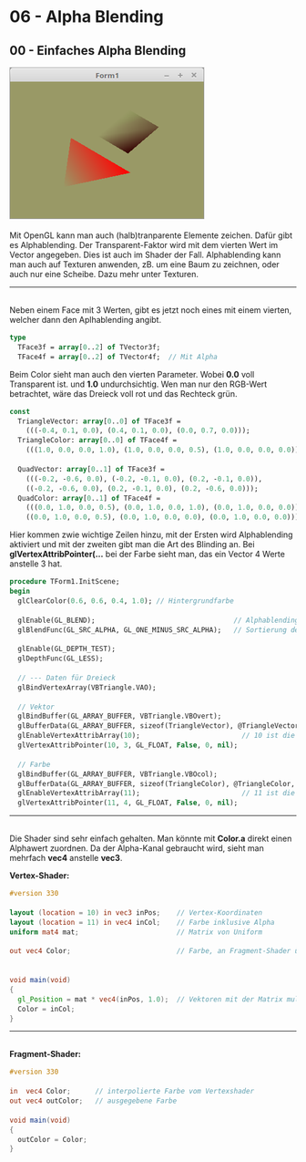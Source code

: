 # 06 - Alpha Blending
## 00 - Einfaches Alpha Blending

<img src="image.png" alt="Selfhtml"><br><br>
Mit OpenGL kann man auch (halb)tranparente Elemente zeichen.
Dafür gibt es Alphablending. Der Transparent-Faktor wird mit dem vierten Wert im Vector angegeben. Dies ist auch im Shader der Fall.
Alphablending kann man auch auf Texturen anwenden, zB. um eine Baum zu zeichnen, oder auch nur eine Scheibe. Dazu mehr unter Texturen.
<hr><br>
Neben einem Face mit 3 Werten, gibt es jetzt noch eines mit einem vierten, welcher dann den Aplhablending angibt.

```pascal
type
  TFace3f = array[0..2] of TVector3f;
  TFace4f = array[0..2] of TVector4f;  // Mit Alpha
```

Beim Color sieht man auch den vierten Parameter. Wobei <b>0.0</b> voll Transparent ist. und <b>1.0</b> undurchsichtig.
Wen man nur den RGB-Wert betrachtet, wäre das Dreieck voll rot und das Rechteck grün.

```pascal
const
  TriangleVector: array[0..0] of TFace3f =
    (((-0.4, 0.1, 0.0), (0.4, 0.1, 0.0), (0.0, 0.7, 0.0)));
  TriangleColor: array[0..0] of TFace4f =
    (((1.0, 0.0, 0.0, 1.0), (1.0, 0.0, 0.0, 0.5), (1.0, 0.0, 0.0, 0.0)));

  QuadVector: array[0..1] of TFace3f =
    (((-0.2, -0.6, 0.0), (-0.2, -0.1, 0.0), (0.2, -0.1, 0.0)),
    ((-0.2, -0.6, 0.0), (0.2, -0.1, 0.0), (0.2, -0.6, 0.0)));
  QuadColor: array[0..1] of TFace4f =
    (((0.0, 1.0, 0.0, 0.5), (0.0, 1.0, 0.0, 1.0), (0.0, 1.0, 0.0, 0.0)),
    ((0.0, 1.0, 0.0, 0.5), (0.0, 1.0, 0.0, 0.0), (0.0, 1.0, 0.0, 0.0)));
```

Hier kommen zwie wichtige Zeilen hinzu, mit der Ersten wird Alphablending aktiviert und mit der zweiten gibt man die Art des Blinding an.
Bei <b>glVertexAttribPointer(...</b> bei der Farbe sieht man, das ein Vector 4 Werte anstelle 3 hat.

```pascal
procedure TForm1.InitScene;
begin
  glClearColor(0.6, 0.6, 0.4, 1.0); // Hintergrundfarbe

  glEnable(GL_BLEND);                                  // Alphablending an
  glBlendFunc(GL_SRC_ALPHA, GL_ONE_MINUS_SRC_ALPHA);   // Sortierung der Primitiven von hinten nach vorne.

  glEnable(GL_DEPTH_TEST);
  glDepthFunc(GL_LESS);

  // --- Daten für Dreieck
  glBindVertexArray(VBTriangle.VAO);

  // Vektor
  glBindBuffer(GL_ARRAY_BUFFER, VBTriangle.VBOvert);
  glBufferData(GL_ARRAY_BUFFER, sizeof(TriangleVector), @TriangleVector, GL_STATIC_DRAW);
  glEnableVertexAttribArray(10);                         // 10 ist die Location in inPos Shader.
  glVertexAttribPointer(10, 3, GL_FLOAT, False, 0, nil);

  // Farbe
  glBindBuffer(GL_ARRAY_BUFFER, VBTriangle.VBOcol);
  glBufferData(GL_ARRAY_BUFFER, sizeof(TriangleColor), @TriangleColor, GL_STATIC_DRAW);
  glEnableVertexAttribArray(11);                         // 11 ist die Location in inCol Shader.
  glVertexAttribPointer(11, 4, GL_FLOAT, False, 0, nil);
```

<hr><br>
Die Shader sind sehr einfach gehalten. Man könnte mit <b>Color.a</b> direkt einen Alphawert zuordnen.
Da der Alpha-Kanal gebraucht wird, sieht man mehrfach <b>vec4</b> anstelle <b>vec3</b>.

<b>Vertex-Shader:</b>

```glsl
#version 330

layout (location = 10) in vec3 inPos;    // Vertex-Koordinaten
layout (location = 11) in vec4 inCol;    // Farbe inklusive Alpha
uniform mat4 mat;                        // Matrix von Uniform

out vec4 Color;                          // Farbe, an Fragment-Shader übergeben


void main(void)
{
  gl_Position = mat * vec4(inPos, 1.0);  // Vektoren mit der Matrix multiplizieren.
  Color = inCol;
}

```

<hr><br>
<b>Fragment-Shader:</b>

```glsl
#version 330

in  vec4 Color;      // interpolierte Farbe vom Vertexshader
out vec4 outColor;   // ausgegebene Farbe

void main(void)
{
  outColor = Color;
}

```


